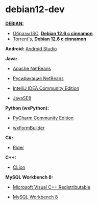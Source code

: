 # debian12-dev

**[DEBIAN:](https://www.debian.org/)**

* [Образы ISO](https://cdimage.debian.org/debian-cd/current-live/amd64/iso-hybrid/), 
**[Debian 12.6 с cinnamon](https://cdimage.debian.org/debian-cd/current-live/amd64/iso-hybrid/debian-live-12.6.0-amd64-cinnamon.iso)**
* [Torrent's](https://cdimage.debian.org/debian-cd/current-live/amd64/bt-hybrid/), 
**[Debian 12.6 с cinnamon](https://cdimage.debian.org/debian-cd/current-live/amd64/bt-hybrid/debian-live-12.6.0-amd64-cinnamon.iso.torrent)**

**Android:**
[Android Studio](https://developer.android.com/studio)

**Java:**

* [Apache NetBeans](https://netbeans.apache.org/front/main/index.html)

* [Русификация NetBeans](https://github.com/tsnsoft/rus_loc_for_netbeans)

* [IntelliJ IDEA Community Edition](https://www.jetbrains.com/idea/download/?section=linux)

* [JavaSE8](https://www.oracle.com/java/technologies/javase/javase8-archive-downloads.html) 

**Python (wxPython):**

* [PyCharm Community Edition](https://www.jetbrains.com/pycharm/download/?section=linux)

* [wxFormBuilder](https://github.com/wxFormBuilder/wxFormBuilder/releases)

**C#:**

* [Rider](https://www.jetbrains.com/ru-ru/rider/download/#section=linux)

**C++:**

* [CLion](https://www.jetbrains.com/clion/download/#section=linux)

**MySQL Workbench 8:**

* [Microsoft Visual C++ Redistributable](https://learn.microsoft.com/en-us/cpp/windows/latest-supported-vc-redist?view=msvc-170#visual-studio-2015-2017-2019-and-2022)

* [MySQL Workbench 8](https://dev.mysql.com/downloads/workbench/)
